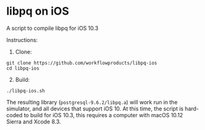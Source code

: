 # libpq on iOS
A script to compile libpq for iOS 10.3

Instructions:
1. Clone:
```
git clone https://github.com/workflowproducts/libpq-ios
cd libpq-ios
```
2. Build:
```
./libpq-ios.sh
```

The resulting library (`postgresql-9.6.2/libpq.a`) will work run in the simulator, and all devices that support iOS 10.
At this time, the script is hard-coded to build for iOS 10.3, this requires a computer with macOS 10.12 Sierra and Xcode 8.3.
